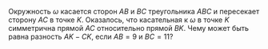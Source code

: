 Окружность $\omega$ касается сторон $AB$ и $BC$  треугольника $ABC$ и 
пересекает сторону $AC$ в точке $K$. 
Оказалось, что касательная к $\omega$ в точке $K$ симметрична прямой $AC$ относительно прямой $BK$. Чему может быть равна разность $AK-CK$, если $AB=9$ и $BC=11$?